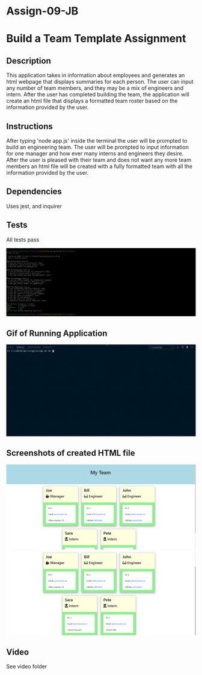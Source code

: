 # Assign-09-JB

# Build a Team Template Assignment

## Description 

This application takes in information about employees and generates an html webpage that displays summaries for each person. The user can input any number of team members, and they may be a mix of engineers and intern. After the user has completed building the team, the application will create an html file that displays a formatted team roster based on the information provided by the user.

## Instructions

After typing 'node app.js' inside the terminal the user will be prompted to build an engineering team. The user will be prompted to input information for one manager and how ever many interns and engineers they desire. After the user is pleased with their team and does not want any more team members an html file will be created with a fully formatted team with all the information provided by the user.

## Dependencies

Uses jest, and inquirer

## Tests

All tests pass

![](/images/tests.png)

## Gif of Running Application

![](/gifs/assign-09_node.gif)

## Screenshots of created HTML file

![](/images/html1.png)
![](/images/html2.png)

## Video

See video folder
